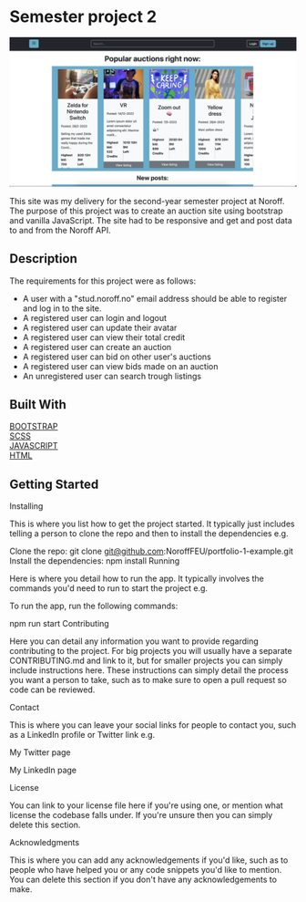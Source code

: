 # Semester project 2

![Image of live site](media/live-site.png)

This site was my delivery for the second-year semester project at Noroff. The purpose of this project was to create an auction site using bootstrap and vanilla JavaScript. The site had to be responsive and get and post data to and from the Noroff API. 

## Description

The requirements for this project were as follows:

- A user with a "stud.noroff.no" email address should be able to register and log in to the site.
- A registered user can login and logout
- A registered user can update their avatar
- A registered user can view their total credit
- A registered user can create an auction
- A registered user can bid on other user's auctions
- A registered user can view bids made on an auction
- An unregistered user can search trough listings

## Built With

[BOOTSTRAP](https://getbootstrap.com/)</br>
[SCSS](https://sass-lang.com/)</br>
[JAVASCRIPT](https://developer.mozilla.org/en-US/docs/Web/JavaScript)</br>
[HTML](https://developer.mozilla.org/en-US/docs/Web/HTML)</br>

## Getting Started

Installing

This is where you list how to get the project started. It typically just includes telling a person to clone the repo and then to install the dependencies e.g.

Clone the repo:
git clone git@github.com:NoroffFEU/portfolio-1-example.git
Install the dependencies:
npm install
Running

Here is where you detail how to run the app. It typically involves the commands you'd need to run to start the project e.g.

To run the app, run the following commands:

npm run start
Contributing

Here you can detail any information you want to provide regarding contributing to the project. For big projects you will usually have a separate CONTRIBUTING.md and link to it, but for smaller projects you can simply include instructions here. These instructions can simply detail the process you want a person to take, such as to make sure to open a pull request so code can be reviewed.

Contact

This is where you can leave your social links for people to contact you, such as a LinkedIn profile or Twitter link e.g.

My Twitter page

My LinkedIn page

License

You can link to your license file here if you're using one, or mention what license the codebase falls under. If you're unsure then you can simply delete this section.

Acknowledgments

This is where you can add any acknowledgements if you'd like, such as to people who have helped you or any code snippets you'd like to mention. You can delete this section if you don't have any acknowledgements to make.
